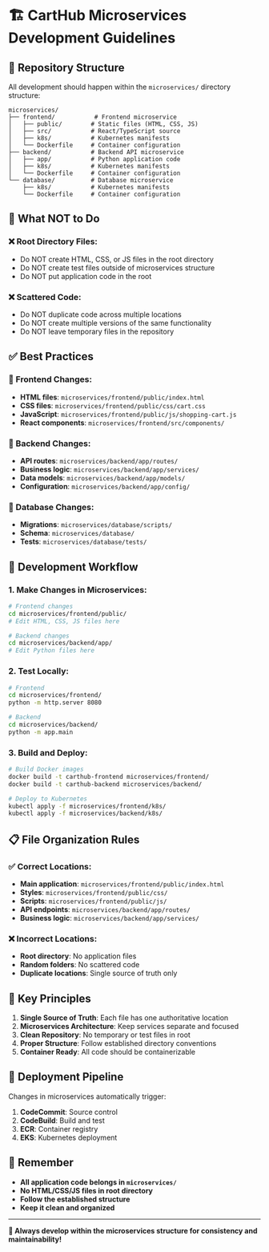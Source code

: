 # 🏗️ CartHub Microservices Development Guidelines

## 📁 **Repository Structure**

All development should happen within the `microservices/` directory structure:

```
microservices/
├── frontend/           # Frontend microservice
│   ├── public/        # Static files (HTML, CSS, JS)
│   ├── src/           # React/TypeScript source
│   ├── k8s/           # Kubernetes manifests
│   └── Dockerfile     # Container configuration
├── backend/           # Backend API microservice
│   ├── app/           # Python application code
│   ├── k8s/           # Kubernetes manifests
│   └── Dockerfile     # Container configuration
└── database/          # Database microservice
    ├── k8s/           # Kubernetes manifests
    └── Dockerfile     # Container configuration
```

## 🚫 **What NOT to Do**

### **❌ Root Directory Files:**
- Do NOT create HTML, CSS, or JS files in the root directory
- Do NOT create test files outside of microservices structure
- Do NOT put application code in the root

### **❌ Scattered Code:**
- Do NOT duplicate code across multiple locations
- Do NOT create multiple versions of the same functionality
- Do NOT leave temporary files in the repository

## ✅ **Best Practices**

### **🎯 Frontend Changes:**
- **HTML files**: `microservices/frontend/public/index.html`
- **CSS files**: `microservices/frontend/public/css/cart.css`
- **JavaScript**: `microservices/frontend/public/js/shopping-cart.js`
- **React components**: `microservices/frontend/src/components/`

### **🎯 Backend Changes:**
- **API routes**: `microservices/backend/app/routes/`
- **Business logic**: `microservices/backend/app/services/`
- **Data models**: `microservices/backend/app/models/`
- **Configuration**: `microservices/backend/app/config/`

### **🎯 Database Changes:**
- **Migrations**: `microservices/database/scripts/`
- **Schema**: `microservices/database/`
- **Tests**: `microservices/database/tests/`

## 🔄 **Development Workflow**

### **1. Make Changes in Microservices:**
```bash
# Frontend changes
cd microservices/frontend/public/
# Edit HTML, CSS, JS files here

# Backend changes  
cd microservices/backend/app/
# Edit Python files here
```

### **2. Test Locally:**
```bash
# Frontend
cd microservices/frontend/
python -m http.server 8080

# Backend
cd microservices/backend/
python -m app.main
```

### **3. Build and Deploy:**
```bash
# Build Docker images
docker build -t carthub-frontend microservices/frontend/
docker build -t carthub-backend microservices/backend/

# Deploy to Kubernetes
kubectl apply -f microservices/frontend/k8s/
kubectl apply -f microservices/backend/k8s/
```

## 📋 **File Organization Rules**

### **✅ Correct Locations:**
- **Main application**: `microservices/frontend/public/index.html`
- **Styles**: `microservices/frontend/public/css/`
- **Scripts**: `microservices/frontend/public/js/`
- **API endpoints**: `microservices/backend/app/routes/`
- **Business logic**: `microservices/backend/app/services/`

### **❌ Incorrect Locations:**
- **Root directory**: No application files
- **Random folders**: No scattered code
- **Duplicate locations**: Single source of truth only

## 🎯 **Key Principles**

1. **Single Source of Truth**: Each file has one authoritative location
2. **Microservices Architecture**: Keep services separate and focused
3. **Clean Repository**: No temporary or test files in root
4. **Proper Structure**: Follow established directory conventions
5. **Container Ready**: All code should be containerizable

## 🚀 **Deployment Pipeline**

Changes in microservices automatically trigger:
1. **CodeCommit**: Source control
2. **CodeBuild**: Build and test
3. **ECR**: Container registry
4. **EKS**: Kubernetes deployment

## 📝 **Remember**

- **All application code belongs in `microservices/`**
- **No HTML/CSS/JS files in root directory**
- **Follow the established structure**
- **Keep it clean and organized**

---

**🎯 Always develop within the microservices structure for consistency and maintainability!**
